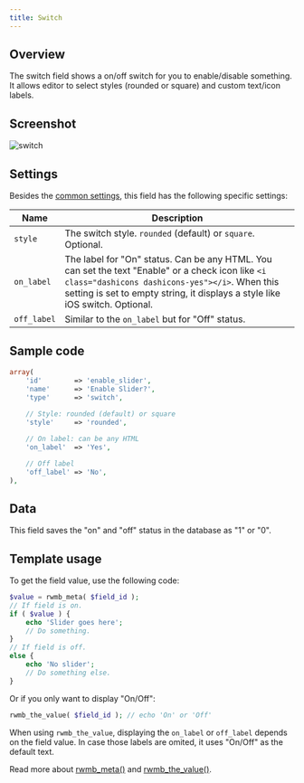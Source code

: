 ```yaml
---
title: Switch
---
```


## Overview

The switch field shows a on/off switch for you to enable/disable something. It allows editor to select styles (rounded or square) and custom text/icon labels.

## Screenshot

![switch](https://i.imgur.com/AVHMUdZl.png)

## Settings

Besides the [common settings](/field-settings/), this field has the following specific settings:

Name | Description
--- | ---
`style` | The switch style. `rounded` (default) or `square`. Optional.
`on_label`|The label for "On" status. Can be any HTML. You can set the text "Enable" or a check icon like `<i class="dashicons dashicons-yes"></i>`. When this setting is set to empty string, it displays a style like iOS switch. Optional.
`off_label`|Similar to the `on_label` but for "Off" status.

## Sample code

```php
array(
    'id'        => 'enable_slider',
    'name'      => 'Enable Slider?',
    'type'      => 'switch',
    
    // Style: rounded (default) or square
    'style'     => 'rounded',

    // On label: can be any HTML
    'on_label'  => 'Yes',

    // Off label
    'off_label' => 'No',
),
```

## Data

This field saves the "on" and "off" status in the database as "1" or "0".

## Template usage

To get the field value, use the following code:

```php
$value = rwmb_meta( $field_id );
// If field is on.
if ( $value ) {
    echo 'Slider goes here';
    // Do something.
}
// If field is off.
else {
    echo 'No slider';
    // Do something else.
}
```

Or if you only want to display "On/Off":

```php
rwmb_the_value( $field_id ); // echo 'On' or 'Off'
```

When using `rwmb_the_value`, displaying the `on_label` or `off_label` depends on the field value. In case those labels are omited, it uses "On/Off" as the default text.

Read more about [rwmb_meta()](/rwmb-meta/) and [rwmb_the_value()](/rwmb-the-value/).
